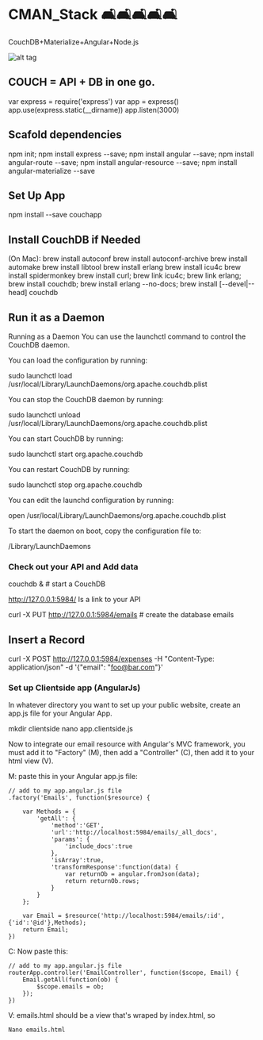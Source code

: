 # CMAN_Stack 🛋🛋🛋🛋🛋
CouchDB+Materialize+Angular+Node.js

![alt tag](http://ashishware.com/images/CouchDB_illustration.png)

## COUCH = API + DB in one go.

var express = require('express')
var app = express()
app.use(express.static(__dirname))
app.listen(3000)

## Scafold dependencies
npm init; npm install express --save; npm install angular --save; npm install angular-route --save; npm install angular-resource --save; npm install angular-materialize --save

## Set Up App
npm install --save couchapp

## Install CouchDB if Needed
(On Mac):
brew install autoconf
brew install autoconf-archive
brew install automake
brew install libtool
brew install erlang
brew install icu4c
brew install spidermonkey
brew install curl; brew link icu4c; brew link erlang; brew install couchdb; brew install erlang --no-docs; brew install [--devel|--head] couchdb

## Run it as a Daemon

Running as a Daemon
You can use the launchctl command to control the CouchDB daemon.

You can load the configuration by running:

sudo launchctl load \
     /usr/local/Library/LaunchDaemons/org.apache.couchdb.plist
     
You can stop the CouchDB daemon by running:

sudo launchctl unload \
     /usr/local/Library/LaunchDaemons/org.apache.couchdb.plist
     
You can start CouchDB by running:

sudo launchctl start org.apache.couchdb

You can restart CouchDB by running:

sudo launchctl stop org.apache.couchdb

You can edit the launchd configuration by running:

open /usr/local/Library/LaunchDaemons/org.apache.couchdb.plist

To start the daemon on boot, copy the configuration file to:

/Library/LaunchDaemons


### Check out your API and Add data

couchdb & # start a CouchDB

http://127.0.0.1:5984/ Is a link to your API

curl -X PUT http://127.0.0.1:5984/emails # create the database emails


## Insert a Record

curl -X POST http://127.0.0.1:5984/expenses -H "Content-Type: application/json" -d '{"email": "foo@bar.com"}'


### Set up Clientside app (AngularJs)

In whatever directory you want to set up your public website, create an app.js file for your Angular App.

mkdir clientside
nano app.clientside.js


Now to integrate our email resource with Angular's MVC framework, you must add it to "Factory" (M), then add a "Controller" (C), then add it to your html view (V).


M: paste this in your Angular app.js file:

    // add to my app.angular.js file
    .factory('Emails', function($resource) {
     
        var Methods = {
            'getAll': {
                'method':'GET',
                'url':'http://localhost:5984/emails/_all_docs',
                'params': {
                    'include_docs':true
                },
                'isArray':true,
                'transformResponse':function(data) {
                    var returnOb = angular.fromJson(data);
                    return returnOb.rows;
                }
            }
        };
     
        var Email = $resource('http://localhost:5984/emails/:id',{'id':'@id'},Methods);
        return Email;
    })

C: Now paste this:

    // add to my app.angular.js file
    routerApp.controller('EmailController', function($scope, Email) {
        Email.getAll(function(ob) {
            $scope.emails = ob;
        });
    })


V: emails.html should be a view that's wraped by index.html, so 

    Nano emails.html

